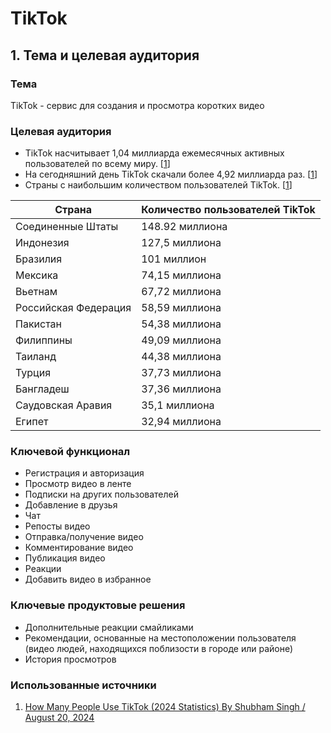 # TikTok

## 1. Тема и целевая аудитория

### Тема

TikTok - сервис для создания и просмотра коротких видео

### Целевая аудитория

- TikTok насчитывает 1,04 миллиарда ежемесячных активных пользователей по всему миру. [[1](#использованные-источники)]
- На сегодняшний день TikTok скачали более 4,92 миллиарда раз. [[1](#использованные-источники)]
- Страны с наибольшим количеством пользователей TikTok. [[1](#использованные-источники)]

| Страна               | Количество пользователей TikTok |
|----------------------|----------------------------------|
| Соединенные Штаты     | 148.92 миллиона                  |
| Индонезия            | 127,5 миллиона                  |
| Бразилия             | 101 миллион                     |
| Мексика              | 74,15 миллиона                  |
| Вьетнам              | 67,72 миллиона                  |
| Российская Федерация | 58,59 миллиона                  |
| Пакистан             | 54,38 миллиона                  |
| Филиппины            | 49,09 миллиона                  |
| Таиланд              | 44,38 миллиона                  |
| Турция               | 37,73 миллиона                  |
| Бангладеш            | 37,36 миллиона                  |
| Саудовская Аравия    | 35,1 миллиона                   |
| Египет               | 32,94 миллиона                  |

### Ключевой функционал
- Регистрация и авторизация
- Просмотр видео в ленте
- Подписки на других пользователей
- Добавление в друзья
- Чат
- Репосты видео
- Отправка/получение видео
- Комментирование видео
- Публикация видео
- Реакции
- Добавить видео в избранное

### Ключевые продуктовые решения
- Дополнительные реакции смайликами
- Рекомендации, основанные на местоположении пользователя (видео людей, находящихся поблизости в городе или районе)
- История просмотров
### Использованные источники

1. [How Many People Use TikTok (2024 Statistics)
By Shubham Singh / August 20, 2024](https://www.demandsage.com/tiktok-user-statistics/)

